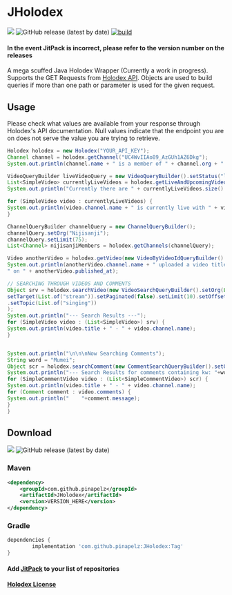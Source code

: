 # JHolodex 
[![](https://jitpack.io/v/pinapelz/JHolodex.svg)](https://jitpack.io/#pinapelz/JHolodex)
![GitHub release (latest by date)](https://img.shields.io/github/v/release/pinapelz/JHolodex)
[![build](https://github.com/pinapelz/JHolodex/actions/workflows/maven.yml/badge.svg)](https://github.com/pinapelz/JHolodex/actions/workflows/maven.yml)
#### In the event JitPack is incorrect, please refer to the version number on the releases

A mega scuffed Java Holodex Wrapper (Currently a work in progress). Supports the GET Requests from [Holodex API](https://holodex.stoplight.io/). Objects are used to build queries if more than one path or parameter is used for the given request.

## Usage
Please check what values are available from your response through Holodex's API documentation. Null values indicate that the endpoint you are on does not serve the value you are trying to retrieve.
```java
Holodex holodex = new Holodex("YOUR_API_KEY");
Channel channel = holodex.getChannel("UC4WvIIAo89_AzGUh1AZ6Dkg");
System.out.println(channel.name + " is a member of " + channel.org + " and has " + channel.suborg + " as a suborg");

VideoQueryBuilder liveVideoQuery = new VideoQueryBuilder().setStatus("live").setOrg("Hololive");
List<SimpleVideo> currentlyLiveVideos = holodex.getLiveAndUpcomingVideos(liveVideoQuery);
System.out.println("Currently there are " + currentlyLiveVideos.size() + " livestreams on going in Hololive");

for (SimpleVideo video : currentlyLiveVideos) {
System.out.println(video.channel.name + " is currently live with " + video.live_viewers + " views");
}

ChannelQueryBuilder channelQuery = new ChannelQueryBuilder();
channelQuery.setOrg("Nijisanji");
channelQuery.setLimit(75);
List<Channel> nijisanjiMembers = holodex.getChannels(channelQuery);

Video anotherVideo = holodex.getVideo(new VideoByVideoIdQueryBuilder().setVideoId("9-O_IWM3184").setLang("en"));
System.out.println(anotherVideo.channel.name + " uploaded a video titled " + anotherVideo.title +
" on " + anotherVideo.published_at);

// SEARCHING THROUGH VIDEOS AND COMMENTS
Object srv = holodex.searchVideo(new VideoSearchQueryBuilder().setOrg(List.of("Nijisanji")).setSort("newest").
setTarget(List.of("stream")).setPaginated(false).setLimit(10).setOffset(0)
.setTopic(List.of("singing"))
);
System.out.println("--- Search Results ---");
for (SimpleVideo video : (List<SimpleVideo>) srv) {
System.out.println(video.title + " - " + video.channel.name);
}


System.out.println("\n\n\nNow Searching Comments");
String word = "Mumei";
Object scr = holodex.searchComment(new CommentSearchQueryBuilder().setOrg(List.of("Hololive")).setComment(List.of(word)).setLimit(1).setPaginated(false));
System.out.println("--- Search Results for comments containing kw: "+word+" ---");
for (SimpleCommentVideo video : (List<SimpleCommentVideo>) scr) {
System.out.println(video.title + " - " + video.channel.name);
for (Comment comment : video.comments) {
System.out.println("    "+comment.message);
}
}
```

## Download
[![](https://jitpack.io/v/pinapelz/JHolodex.svg)](https://jitpack.io/#pinapelz/JHolodex)
![GitHub release (latest by date)](https://img.shields.io/github/v/release/pinapelz/JHolodex)
### Maven
```xml
<dependency>
    <groupId>com.github.pinapelz</groupId>
    <artifactId>JHolodex</artifactId>
    <version>VERSION_HERE</version>
</dependency>
```

### Gradle
```gradle
dependencies {
        implementation 'com.github.pinapelz:JHolodex:Tag'
}
```
#### Add [JitPack](https://jitpack.io/) to your list of repositories
#### [Holodex License](https://docs.holodex.net/docs/holodex/8166fcec5dbe2-license)
